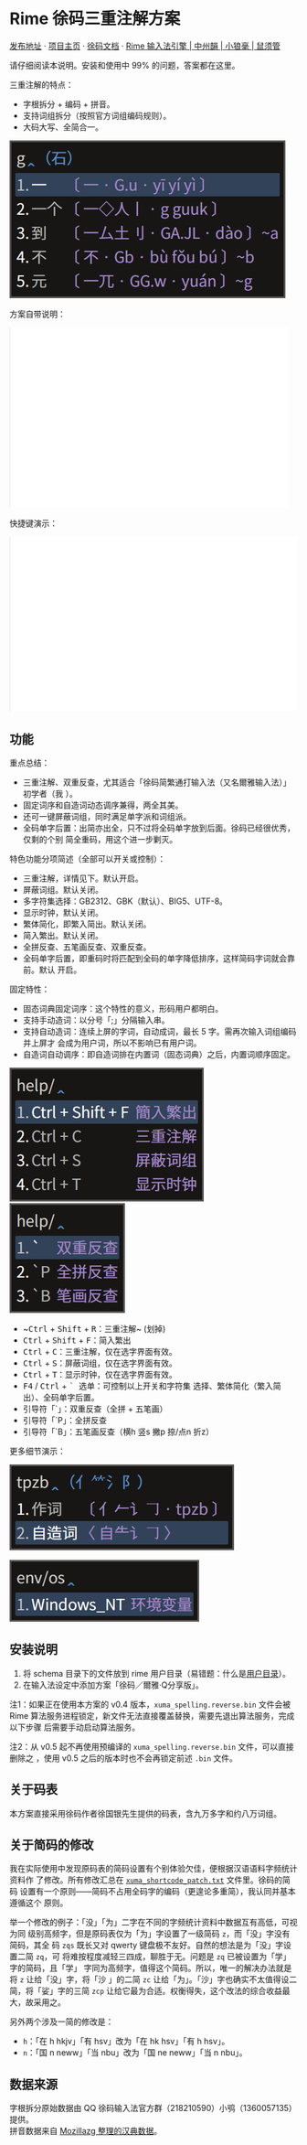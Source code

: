 # Rime 徐码三重注解方案

[发布地址](https://github.com/Ace-Who/rime-xuma-spelling) ·
[项目主页](https://ace-who.github.io/rime-xuma-spelling/) ·
[徐码文档](https://www.xumax.top) ·
[Rime 输入法引擎 | 中州韻 | 小狼毫 | 鼠须管](https://rime.im/)

请仔细阅读本说明。安装和使用中 99% 的问题，答案都在这里。

三重注解的特点：

- 字根拆分 + 编码 + 拼音。
- 支持词组拆分（按照官方词组编码规则）。
- 大码大写、全简合一。

![三重注解](demo/tripple_comment.png)

方案自带说明：

![自带说明](demo/help.gif)

快捷键演示：

![快捷键效果](demo/shortcut_keys.gif)

## 功能

重点总结：

- 三重注解、双重反查，尤其适合「徐码简繁通打输入法（又名爾雅输入法）」初学者（我
）。
- 固定词序和自造词动态调序兼得，两全其美。
- 还可一键屏蔽词组，同时满足单字派和词组派。
- 全码单字后置：出简亦出全，只不过将全码单字放到后面。徐码已经很优秀，仅剩的个别
简全重码，用这个进一步剿灭。

特色功能分项简述（全部可以开关或控制）：

- 三重注解，详情见下。默认开启。
- 屏蔽词组。默认关闭。
- 多字符集选择：GB2312、GBK（默认）、BIG5、UTF-8。
- 显示时钟，默认关闭。
- 繁体简化，即繁入简出。默认关闭。
- 简入繁出。默认关闭。
- 全拼反查、五笔画反查、双重反查。
- 全码单字后置，即重码时将匹配到全码的单字降低排序，这样简码字词就会靠前。默认
开启。

固定特性：

- 固态词典固定词序：这个特性的意义，形码用户都明白。
- 支持手动造词：以分号「;」分隔输入串。
- 支持自动造词：连续上屏的字词，自动成词，最长 5 字。需再次输入词组编码并上屏才
会成为用户词，所以不影响已有用户词。
- 自造词自动调序：即自造词排在内置词（固态词典）之后，内置词顺序固定。

![自带说明](demo/help.shortcut_keys.png)
![自带说明](demo/help.reverse_lookup.png)

- ~<kbd>Ctrl</kbd> + <kbd>Shift</kbd> + <kbd>R</kbd>：三重注解~ (划掉)
- <kbd>Ctrl</kbd> + <kbd>Shift</kbd> + <kbd>F</kbd>：简入繁出
- <kbd>Ctrl</kbd> + <kbd>C</kbd>：三重注解，仅在选字界面有效。
- <kbd>Ctrl</kbd> + <kbd>S</kbd>：屏蔽词组，仅在选字界面有效。
- <kbd>Ctrl</kbd> + <kbd>T</kbd>：显示时钟，仅在选字界面有效。
- <kbd>F4</kbd> / <kbd>Ctrl</kbd> + <kbd>\` </kbd> 选单：可控制以上开关和字符集
选择、繁体简化（繁入简出）、全码单字后置。
- 引导符「\`」：双重反查（全拼 + 五笔画）
- 引导符「\`P」：全拼反查
- 引导符「\`B」：五笔画反查（横h 竖s 撇p 捺/点n 折z）

更多细节演示：

![自造词注解](demo/user_dict_comment.png)

![环境变量支持](demo/environment_variable.png)

## 安装说明

1. 将 schema 目录下的文件放到 rime 用户目录（易错题：什么是[用户目录](
  https://github.com/rime/home/wiki/UserData)）。
2. 在输入法设定中添加方案「徐码／爾雅·Q分享版」。

注1：如果正在使用本方案的 v0.4 版本，`xuma_spelling.reverse.bin` 文件会被
Rime 算法服务进程锁定，新文件无法直接覆盖替换，需要先退出算法服务，完成以下步骤
后需要手动启动算法服务。

注2：从 v0.5 起不再使用预编译的 `xuma_spelling.reverse.bin` 文件，可以直接删除之
，使用 v0.5 之后的版本时也不会再锁定前述 `.bin` 文件。

## 关于码表

本方案直接采用徐码作者徐国银先生提供的码表，含九万多字和约八万词组。

## 关于简码的修改

我在实际使用中发现原码表的简码设置有个别体验欠佳，便根据汉语语料字频统计资料作
了修改。所有修改汇总在
[`xuma_shortcode_patch.txt`](misc/xuma_shortcode_patch.txt) 文件里。徐码的简码
设置有一个原则——简码不占用全码字的编码（更遑论多重简），我认同并基本遵循这个
原则。

举一个修改的例子：「没」「为」二字在不同的字频统计资料中数据互有高低，可视为同
级别高频字，但是原码表仅为「为」字设置了一级简码 `z`，而「没」字没有简码，其全
码 `zqs` 既长又对 qwerty 键盘极不友好。自然的想法是为「没」字设置二简 `zq`，可
将难按程度减轻三四成，聊胜于无。问题是 `zq` 已被设置为「学」字的简码，且「学」
字同为高频字，值得这个简码。所以，唯一的解决办法就是将 `z` 让给「没」字，将「沙
」的二简 `zc` 让给「为」。「沙」字也确实不太值得设二简，将「娑」字的三简 `zcp`
让给它最为合适。权衡得失，这个改法的综合收益最大，故采用之。

另外两个涉及一简的修改是：

- `h`：「在 h hkjv」「有 hsv」改为「在 hk hsv」「有 h hsv」。
- `n`：「国 n neww」「当 nbu」改为「国 ne neww」「当 n nbu」。

## 数据来源

字根拆分原始数据由 QQ 徐码输入法官方群（218210590）小鸮（1360057135）提供。  
拼音数据来自 [Mozillazg 整理的汉典数据](https://github.com/mozillazg/pinyin-data)。  
